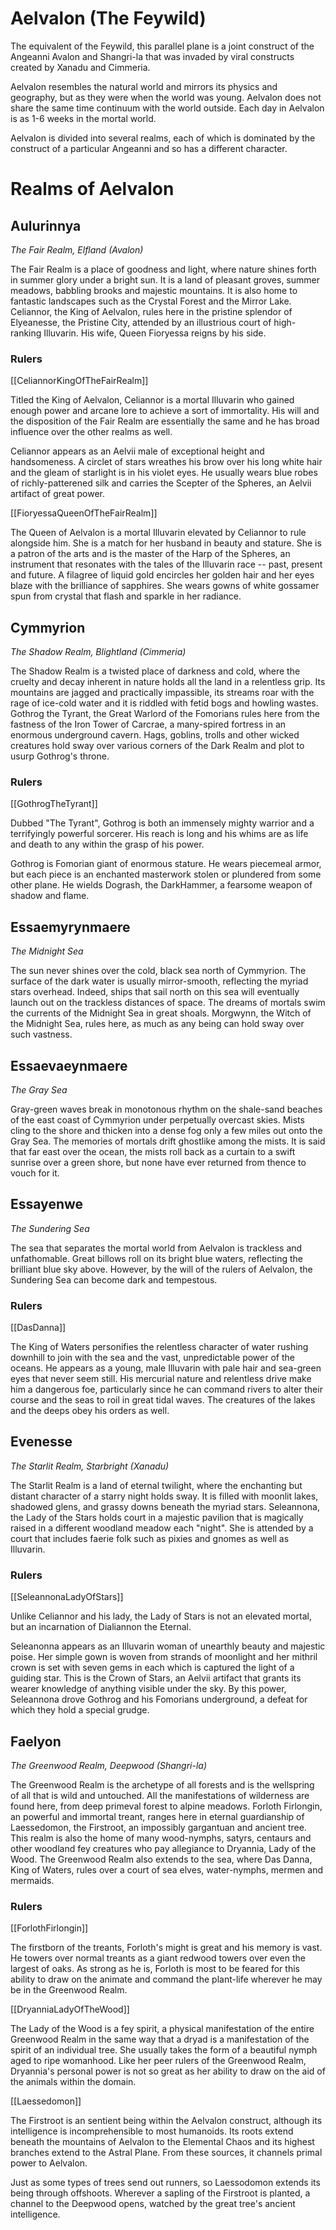 # Aelvalon (The Feywild)

The equivalent of the Feywild, this parallel plane is a joint construct of the Angeanni Avalon and Shangri-la that was invaded by viral constructs created by Xanadu and Cimmeria.

Aelvalon resembles the natural world and mirrors its physics and geography, but as they were when the world was young. Aelvalon does not share the same time continuum with the world outside. Each day in Aelvalon is as 1-6 weeks in the mortal world.

Aelvalon is divided into several realms, each of which is dominated by the construct of a particular Angeanni and so has a different character.

# Realms of Aelvalon

## Aulurinnya

_The Fair Realm, Elfland (Avalon)_

The Fair Realm is a place of goodness and light, where nature shines forth in summer glory under a bright sun. It is a land of pleasant groves, summer meadows, babbling brooks and majestic mountains. It is also home to fantastic landscapes such as the Crystal Forest and the Mirror Lake. Celiannor, the King of Aelvalon, rules here in the pristine splendor of Elyeanesse, the Pristine City, attended by an illustrious court of high-ranking Illuvarin. His wife, Queen Fioryessa reigns by his side.

### Rulers

[[CeliannorKingOfTheFairRealm]]

Titled the King of Aelvalon, Celiannor is a mortal Illuvarin who gained enough power and arcane lore to achieve a sort of immortality. His will and the disposition of the Fair Realm are essentially the same and he has broad influence over the other realms as well.

Celiannor appears as an Aelvii male of exceptional height and handsomeness. A circlet of stars wreathes his brow over his long white hair and the gleam of starlight is in his violet eyes. He usually wears blue robes of richly-patterened silk and carries the Scepter of the Spheres, an Aelvii artifact of great power.

[[FioryessaQueenOfTheFairRealm]]

The Queen of Aelvalon is a mortal Illuvarin elevated by Celiannor to rule alongside him. She is a match for her husband in beauty and stature. She is a patron of the arts and is the master of the Harp of the Spheres, an instrument that resonates with the tales of the Illuvarin race -- past, present and future.  A filagree of liquid gold encircles her golden hair and her eyes blaze with the brilliance of sapphires. She wears gowns of white gossamer spun from crystal that flash and sparkle in her radiance.


## Cymmyrion

_The Shadow Realm, Blightland (Cimmeria)_

The Shadow Realm is a twisted place of darkness and cold, where the cruelty and decay inherent in nature holds all the land in a relentless grip. Its mountains are jagged and practically impassible, its streams roar with the rage of ice-cold water and it is riddled with fetid bogs and howling wastes. Gothrog the Tyrant, the Great Warlord of the Fomorians rules here from the fastness of the Iron Tower of Carcrae, a many-spired fortress in an enormous underground cavern. Hags, goblins, trolls and other wicked creatures hold sway over various corners of the Dark Realm and plot to usurp Gothrog's throne.

### Rulers

[[GothrogTheTyrant]]

Dubbed "The Tyrant", Gothrog is both an immensely mighty warrior and a terrifyingly powerful sorcerer. His reach is long and his whims are as life and death to any within the grasp of his power.

Gothrog is Fomorian giant of enormous stature. He wears piecemeal armor, but each piece is an enchanted masterwork stolen or plundered from some other plane. He wields Dogrash, the DarkHammer, a fearsome weapon of shadow and flame.


## Essaemyrynmaere

_The Midnight Sea_

The sun never shines over the cold, black sea north of Cymmyrion. The surface of the dark water is usually mirror-smooth, reflecting the myriad stars overhead. Indeed, ships that sail north on this sea will eventually launch out on the trackless distances of space. The dreams of mortals swim the currents of the Midnight Sea in great shoals. Morgwynn, the Witch of the Midnight Sea, rules here, as much as any being can hold sway over such vastness.

## Essaevaeynmaere

_The Gray Sea_

Gray-green waves break in monotonous rhythm on the shale-sand beaches of the east coast of Cymmyrion under perpetually overcast skies. Mists cling to the shore and thicken into a dense fog only a few miles out onto the Gray Sea. The memories of mortals drift ghostlike among the mists. It is said that far east over the ocean, the mists roll back as a curtain to a swift sunrise over a green shore, but none have ever returned from thence to vouch for it.

## Essayenwe

_The Sundering Sea_

The sea that separates the mortal world from Aelvalon is trackless and unfathomable. Great billows roll on its bright blue waters, reflecting the brilliant blue sky above. However, by the will of the rulers of Aelvalon, the Sundering Sea can become dark and tempestous.

### Rulers

[[DasDanna]]

The King of Waters personifies the relentless character of water rushing downhill to join with the sea and the vast, unpredictable power of the oceans. He appears as a young, male Illuvarin with pale hair and sea-green eyes that never seem still. His mercurial nature and relentless drive make him a dangerous foe, particularly since he can command rivers to alter their course and the seas to roil in great tidal waves. The creatures of the lakes and the deeps obey his orders as well.

## Evenesse

_The Starlit Realm, Starbright (Xanadu)_

The Starlit Realm is a land of eternal twilight, where the enchanting but distant character of a starry night holds sway. It is filled with moonlit lakes, shadowed glens, and grassy downs beneath the myriad stars. Seleannona, the Lady of the Stars holds court in a majestic pavilion that is magically raised in a different woodland meadow each "night". She is attended by a court that includes faerie folk such as pixies and gnomes as well as Illuvarin.

### Rulers

[[SeleannonaLadyOfStars]]

Unlike Celiannor and his lady, the Lady of Stars is not an elevated mortal, but an incarnation of Dialiannon the Eternal.

Seleanonna appears as an Illuvarin woman of unearthly beauty and majestic poise. Her simple gown is woven from strands of moonlight and her mithril crown is set with seven gems in each which is captured the light of a guiding star. This is the Crown of Stars, an Aelvii artifact that grants its wearer knowledge of anything visible under the sky. By this power, Seleannona drove Gothrog and his Fomorians underground, a defeat for which they hold a special grudge.


## Faelyon

_The Greenwood Realm, Deepwood (Shangri-la)_

The Greenwood Realm is the archetype of all forests and is the wellspring of all that is wild and untouched. All the manifestations of wilderness are found here, from deep primeval forest to alpine meadows. Forloth Firlongin, an powerful and immortal treant, ranges here in eternal guardianship of Laessedomon, the Firstroot, an impossibly gargantuan and ancient tree. This realm is also the home of many wood-nymphs, satyrs, centaurs and other woodland fey creatures who pay allegiance to Dryannia, Lady of the Wood. The Greenwood Realm also extends to the sea, where Das Danna, King of Waters, rules over a court of sea elves, water-nymphs, mermen and mermaids.

### Rulers

[[ForlothFirlongin]]

The firstborn of the treants, Forloth's might is great and his memory is vast. He towers over normal treants as a giant redwood towers over even the largest of oaks. As strong as he is, Forloth is most to be feared for this ability to draw on the animate and command the plant-life wherever he may be in the Greenwood Realm.

[[DryanniaLadyOfTheWood]]

The Lady of the Wood is a fey spirit, a physical manifestation of the entire Greenwood Realm in the same way that a dryad is a manifestation of the spirit of an individual tree. She usually takes the form of a beautiful nymph aged to ripe womanhood. Like her peer rulers  of the Greenwood Realm, Dryannia's personal power is not so great as her ability to draw on the aid of the animals within the domain.

[[Laessedomon]]

The Firstroot is an sentient being within the Aelvalon construct, although its intelligence is incomprehensible to most humanoids. Its roots extend beneath the mountains of Aelvalon to the Elemental Chaos and its highest branches extend to the Astral Plane. From these sources, it channels primal power to Aelvalon.

Just as some types of trees send out runners, so Laessodomon extends its being through offshoots. Wherever a sapling of the Firstroot is planted, a channel to the Deepwood opens, watched by the great tree's ancient intelligence.



